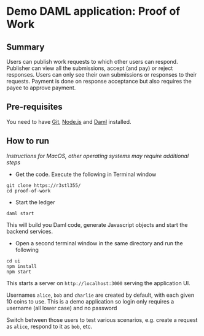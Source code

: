 # Demo DAML application: Proof of Work

## Summary

Users can publish work requests to which other users can respond. Publisher can view all the submissions, accept (and pay) or reject responses. Users can only see their own submissions or responses to their requests. Payment is done on response acceptance but also requires the payee to approve payment.


## Pre-requisites

You need to have [Git], [Node.js] and [Daml] installed.

[Git]: https://github.com/git-guides/install-git
[Node.js]: https://nodejs.dev
[Daml]: https://docs.daml.com

## How to run

*Instructions for MacOS, other operating systems may require additional steps*

- Get the code. Execute the following in Terminal window

```
git clone https://r3stl355/
cd proof-of-work
```

- Start the ledger

```
daml start
```

This will build you Daml code, generate Javascript objects and start the backend services.

- Open a second terminal window in the same directory and run the following

```
cd ui
npm install
npm start
```

This starts a server on `http://localhost:3000` serving the application UI.

Usernames `alice`, `bob` and `charlie` are created by default, with each given 10 coins to use. This is a demo application so login only requires a username (all lower case) and no password

Switch between those users to test various scenarios, e.g. create a request as `alice`, respond to it as `bob`, etc.